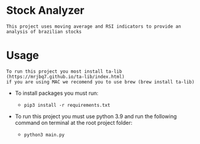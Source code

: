 # Stock Analyzer 

    This project uses moving average and RSI indicators to provide an analysis of brazilian stocks

# Usage 
    To run this project you most install ta-lib (https://mrjbq7.github.io/ta-lib/index.html)
    if you are using MAC we recomend you to use brew (brew install ta-lib)

* To install packages you must run: 
  * `pip3 install -r requirements.txt`


* To run this project you must use python 3.9 and run the following command on terminal at the root project folder:
  * `python3 main.py`
